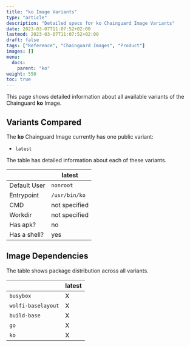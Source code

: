 ```yaml
---
title: "ko Image Variants"
type: "article"
description: "Detailed specs for ko Chainguard Image Variants"
date: 2023-03-07T11:07:52+02:00
lastmod: 2023-03-07T11:07:52+02:00
draft: false
tags: ["Reference", "Chainguard Images", "Product"]
images: []
menu:
  docs:
    parent: "ko"
weight: 550
toc: true
---
```


This page shows detailed information about all available variants of the Chainguard **ko** Image.

## Variants Compared
The **ko** Chainguard Image currently has one public variant: 

- `latest`

The table has detailed information about each of these variants.

|              | latest        |
|--------------|---------------|
| Default User | `nonroot`     |
| Entrypoint   | `/usr/bin/ko` |
| CMD          | not specified |
| Workdir      | not specified |
| Has apk?     | no            |
| Has a shell? | yes           |

## Image Dependencies
The table shows package distribution across all variants.

|                    | latest |
|--------------------|--------|
| `busybox`          | X      |
| `wolfi-baselayout` | X      |
| `build-base`       | X      |
| `go`               | X      |
| `ko`               | X      |

